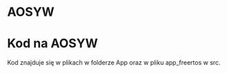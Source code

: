 # AOSYW

# Kod na AOSYW

Kod znajduje się w plikach w folderze App oraz w pliku app_freertos w src.
